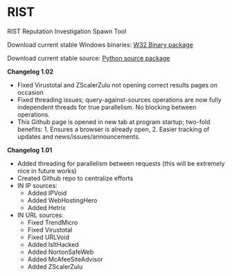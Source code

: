 # RIST
RIST Reputation Investigation Spawn Tool

Download current stable Windows binaries:
[W32 Binary package](https://github.com/SYANiDE-/RIST/blob/master/RIST_1.02.12312015.binary.w32.rar?raw=true)

Download current stable source:
[Python source package](https://github.com/SYANiDE-/RIST/blob/master/RIST_1.02.12312015.source.rar?raw=true)


**Changelog 1.02**
* Fixed Virustotal and ZScalerZulu not opening correct results pages on occasion
* Fixed threading issues; query-against-sources operations are now fully independent threads for true parallelism.   No blocking between operations.
* This Github page is opened in new tab at program startup;  two-fold benefits:  1. Ensures a browser is already open, 2. Easier tracking of updates and news/issues/announcements.


**Changelog 1.01**
* Added threading for parallelism between requests  (this will be extremely nice in future works)
* Created Github repo to centralize efforts
* IN IP sources:
  * Added IPVoid
  * Added WebHostingHero
  * Added Hetrix
* IN URL sources:
  * Fixed TrendMicro
  * Fixed Virustotal
  * Fixed URLVoid
  * Added IsItHacked
  * Added NortonSafeWeb
  * Added McAfeeSiteAdvisor
  * Added ZScalerZulu
